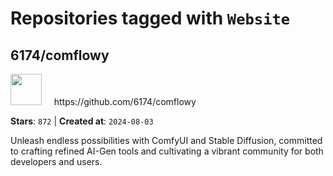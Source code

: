 # Repositories tagged with `Website`


## 6174/comflowy


<a href='https://github.com/6174/comflowy'>
<img src="https://avatars.githubusercontent.com/u/3872872?v=4" width="50" height="50"></a> &nbsp; &nbsp; https://github.com/6174/comflowy

**Stars**: `872` | **Created at**: `2024-08-03`


Unleash endless possibilities with ComfyUI and Stable Diffusion, committed to crafting refined AI-Gen tools and cultivating a vibrant community for both developers and users. 
